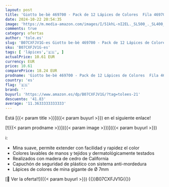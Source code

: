 ```yaml
---
layout: post
title: 'Giotto be-bè 469700 - Pack de 12 Lápices de Colores  Fila 469700 '
date: 2024-10-22 20:54:35
image: 'https://m.media-amazon.com/images/I/51khL-nI2EL._SL500_._SL400_.jpg'
comments: true
category: ofertas
author: 'tole.es'
slug: 'B07CXFJV1G-es Giotto be-bè 469700 - Pack de 12 Lápices de Colores Fila...'
sku: 'B07CXFJV1G-es'
tags: [ 'lápices','🇪🇸', ]
actualPrice: 10.61 EUR
currency: EUR
price: 10.61
comparePrice: 18.24 EUR
prodname: 'Giotto be-bè 469700 - Pack de 12 Lápices de Colores  Fila 469700 '
country: 'es'
flag: '🇪🇸'
brand: ''
buyurl: 'https://www.amazon.es/dp/B07CXFJV1G/?tag=tolees-21'
descuento: '41.83'
average: '11.3633333333333'
---
```


Está [{{< param title >}}]({{< param buyurl >}}) en el siguiente enlace!

[![{{< param prodname >}}]({{< param image >}})]({{< param buyurl >}})

ℹ️:

- Mina suave, permite extender con facilidad y rapidez el color
- Colores lavables de manos y tejidos y dermatológicamente testados
- Realizados con madera de cedro de California
- Capuchón de seguridad de plástico con sistema anti-mordedura
- Lápices de colores de mina gigante de Ø 7mm

[🛒 Ver la oferta!!]({{< param buyurl >}})
{{<world>}}B07CXFJV1G{{</world>}}

